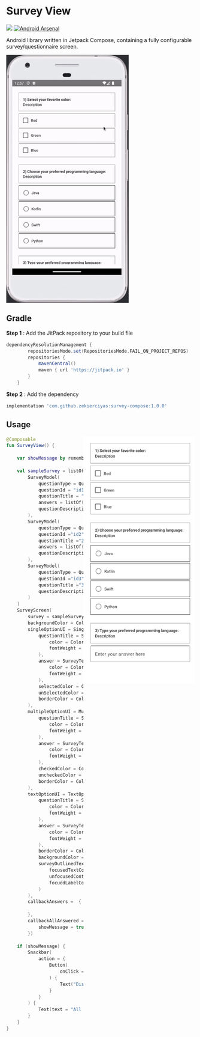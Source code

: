 # Survey View 
[![](https://jitpack.io/v/zekierciyas/survey-compose.svg)](https://jitpack.io/#zekierciyas/survey-compose)
[![Android Arsenal](https://img.shields.io/badge/Android%20Arsenal-survey--compose-brightgreen.svg?style=flat)](https://android-arsenal.com/details/1/8480)

Android library written in Jetpack Compose, containing a fully configurable survey/questionnaire screen.

<img src="/previews/preview_video.gif" align="center" height="660"/>

## Gradle

**Step 1** : Add the JitPack repository to your build file

```gradle
dependencyResolutionManagement {
		repositoriesMode.set(RepositoriesMode.FAIL_ON_PROJECT_REPOS)
		repositories {
			mavenCentral()
			maven { url 'https://jitpack.io' }
		}
	}
```

**Step 2** : Add the dependency


```gradle
implementation 'com.github.zekierciyas:survey-compose:1.0.0'
```

## Usage

<img src="/previews/preview_image.jpg" align="right" height="660"/>


``` kotlin
@Composable
fun SurveyView() {

    var showMessage by remember { mutableStateOf(false) }

    val sampleSurvey = listOf(
        SurveyModel(
            questionType = QuestionType.MULTIPLE_CHOICE,
            questionId = "id1",
            questionTitle = "1) Select your favorite color:",
            answers = listOf("Red", "Green", "Blue"),
            questionDescription = "Description"
        ),
        SurveyModel(
            questionType = QuestionType.SINGLE_CHOICE,
            questionId ="id2",
            questionTitle ="2) Choose your preferred programming language:",
            answers = listOf("Java", "Kotlin", "Swift", "Python"),
            questionDescription = "Description"
        ),
        SurveyModel(
            questionType = QuestionType.TEXT,
            questionId ="id3",
            questionTitle ="3) Choose your preferred programming language:",
            questionDescription = "Description"
        )
    )
    SurveyScreen(
        survey = sampleSurvey,
        backgroundColor = Color.White,
        singleOptionUI = SingleOptionUI(
            questionTitle = SurveyText(
                color = Color.DarkGray,
                fontWeight = FontWeight.ExtraBold
            ),
            answer = SurveyText(
                color = Color.DarkGray,
                fontWeight = FontWeight.Medium
            ),
            selectedColor = Color.White,
            unSelectedColor = Color.Gray,
            borderColor = Color.Gray
        ),
        multipleOptionUI = MultipleOptionUI(
            questionTitle = SurveyText(
                color = Color.DarkGray,
                fontWeight = FontWeight.ExtraBold
            ),
            answer = SurveyText(
                color = Color.DarkGray,
                fontWeight = FontWeight.Medium
            ),
            checkedColor = Color.Gray,
            uncheckedColor = Color.White,
            borderColor = Color.Gray
        ),
        textOptionUI = TextOptionUI(
            questionTitle = SurveyText(
                color = Color.DarkGray,
                fontWeight = FontWeight.ExtraBold
            ),
            answer = SurveyText(
                color = Color.Gray,
                fontWeight = FontWeight.Medium
            ),
            borderColor = Color.Gray,
            backgroundColor = Color.White,
            surveyOutlinedText = SurveyOutlinedText(
                focusedTextColor = Color.DarkGray,
                unfocusedContainerColor = Color.White,
                focuedLabelColor = Color.DarkGray
            )
        ),
        callbackAnswers =  {

        },
        callbackAllAnswered = {
            showMessage = true
        })

    if (showMessage) {
        Snackbar(
            action = {
                Button(
                    onClick = { showMessage = false }
                ) {
                    Text("Dismiss")
                }
            }
        ) {
            Text(text = "All questions are done")
        }
    }
}
```        
